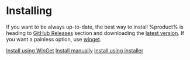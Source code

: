 # Installing

If you want to be always up-to-date, the best way to install %product% is heading to [GitHub Releases](https://github.com/aloneguid/bt/releases) section and downloading the [latest version](https://github.com/aloneguid/bt/releases/latest). If you want a painless option, use [winget](install-apt.md).

<seealso style="cards">
<category ref="installing">
<a href="install-apt.md">Install using WinGet</a>
<a href="install-zip.md">Install manually</a>
<a href="install-msi.md">Install using installer</a>
</category>
</seealso>